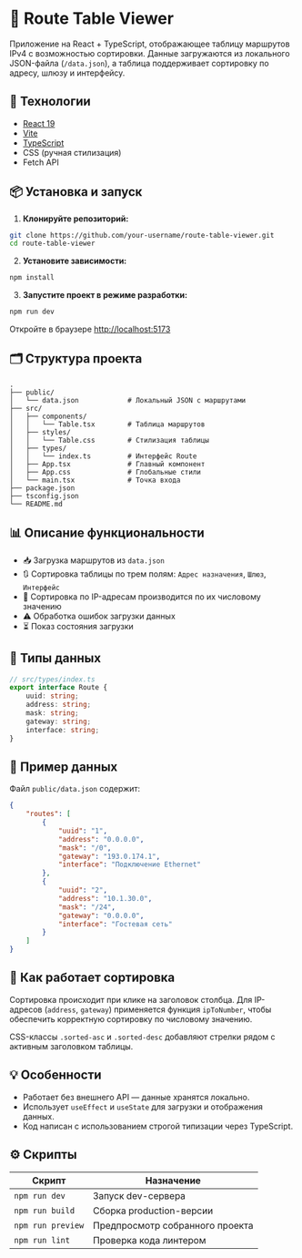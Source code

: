 # 📡 Route Table Viewer

Приложение на React + TypeScript, отображающее таблицу маршрутов IPv4 с возможностью сортировки. Данные загружаются из локального JSON-файла (`/data.json`), а таблица поддерживает сортировку по адресу, шлюзу и интерфейсу.

## 🚀 Технологии

-   [React 19](https://react.dev/)
-   [Vite](https://vitejs.dev/)
-   [TypeScript](https://www.typescriptlang.org/)
-   CSS (ручная стилизация)
-   Fetch API

## 📦 Установка и запуск

1. **Клонируйте репозиторий:**

```bash
git clone https://github.com/your-username/route-table-viewer.git
cd route-table-viewer
```

2. **Установите зависимости:**

```bash
npm install
```

3. **Запустите проект в режиме разработки:**

```bash
npm run dev
```

Откройте в браузере [http://localhost:5173](http://localhost:5173)

## 🗂 Структура проекта

```
.
├── public/
│   └── data.json            # Локальный JSON с маршрутами
├── src/
│   ├── components/
│   │   └── Table.tsx        # Таблица маршрутов
│   ├── styles/
│   │   └── Table.css        # Стилизация таблицы
│   ├── types/
│   │   └── index.ts         # Интерфейс Route
│   ├── App.tsx              # Главный компонент
│   ├── App.css              # Глобальные стили
│   └── main.tsx             # Точка входа
├── package.json
├── tsconfig.json
└── README.md
```

## 📊 Описание функциональности

-   📥 Загрузка маршрутов из `data.json`
-   🔃 Сортировка таблицы по трем полям: `Адрес назначения`, `Шлюз`, `Интерфейс`
-   📌 Сортировка по IP-адресам производится по их числовому значению
-   ⚠️ Обработка ошибок загрузки данных
-   ⏳ Показ состояния загрузки

## 📘 Типы данных

```ts
// src/types/index.ts
export interface Route {
    uuid: string;
    address: string;
    mask: string;
    gateway: string;
    interface: string;
}
```

## 📄 Пример данных

Файл `public/data.json` содержит:

```json
{
    "routes": [
        {
            "uuid": "1",
            "address": "0.0.0.0",
            "mask": "/0",
            "gateway": "193.0.174.1",
            "interface": "Подключение Ethernet"
        },
        {
            "uuid": "2",
            "address": "10.1.30.0",
            "mask": "/24",
            "gateway": "0.0.0.0",
            "interface": "Гостевая сеть"
        }
    ]
}
```

## 🧠 Как работает сортировка

Сортировка происходит при клике на заголовок столбца. Для IP-адресов (`address`, `gateway`) применяется функция `ipToNumber`, чтобы обеспечить корректную сортировку по числовому значению.

CSS-классы `.sorted-asc` и `.sorted-desc` добавляют стрелки рядом с активным заголовком таблицы.

## 💡 Особенности

-   Работает без внешнего API — данные хранятся локально.
-   Использует `useEffect` и `useState` для загрузки и отображения данных.
-   Код написан с использованием строгой типизации через TypeScript.

## ⚙️ Скрипты

| Скрипт            | Назначение                      |
| ----------------- | ------------------------------- |
| `npm run dev`     | Запуск dev-сервера              |
| `npm run build`   | Сборка production-версии        |
| `npm run preview` | Предпросмотр собранного проекта |
| `npm run lint`    | Проверка кода линтером          |


